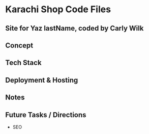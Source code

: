 # Karachi Shop Code Files

## Site for Yaz lastName, coded by Carly Wilk

## Concept

## Tech Stack

## Deployment & Hosting

## Notes

## Future Tasks / Directions
- SEO